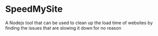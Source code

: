 # SpeedMySite
A Nodejs tool that can be used to clean up the load time of websites by finding the issues that are slowing it down for no reason
